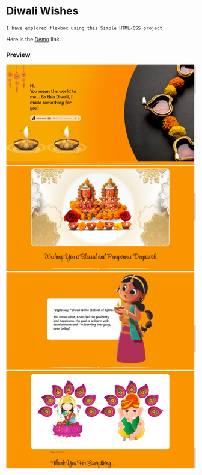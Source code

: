# Diwali Wishes

`I have explored flexbox using this Simple HTML-CSS project`

Here is the [Demo](https://hey-diwali.netlify.app/) link.

### Preview
![preview](./images/image0.png)
![preview](./images/image1.png)
![preview](./images/image2.png)
![preview](./images/image3.png)
